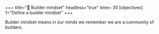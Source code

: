 +++
title="🧱 Builder mindset"
headless="true"
time= 30
[objectives]
  1="Define a builder mindset"
+++

Builder mindset means in our minds we remember we are a community of builders.
